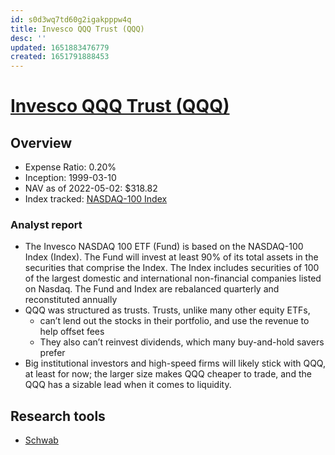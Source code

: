 ```yaml
---
id: s0d3wq7td60g2igakpppw4q
title: Invesco QQQ Trust (QQQ)
desc: ''
updated: 1651883476779
created: 1651791888453
---
```

# [Invesco QQQ Trust (QQQ)](https://etfdb.com/etf/QQQ/#etf-ticker-profile)

## Overview

- Expense Ratio: 0.20%
- Inception: 1999-03-10
- NAV as of 2022-05-02: $318.82
- Index tracked: [NASDAQ-100 Index](https://etfdb.com/index/nasdaq-100-index/)

### Analyst report

- The Invesco NASDAQ 100 ETF (Fund) is based on the NASDAQ-100 Index (Index). The Fund will invest at least 90% of its total assets in the securities that comprise the Index. The Index includes securities of 100 of the largest domestic and international non-financial companies listed on Nasdaq. The Fund and Index are rebalanced quarterly and reconstituted annually
- QQQ was structured as trusts. Trusts, unlike many other equity ETFs,
    - can’t lend out the stocks in their portfolio, and use the revenue to help offset fees
    - They also can’t reinvest dividends, which many buy-and-hold savers prefer
- Big institutional investors and high-speed firms will likely stick with QQQ, at least for now; the larger size makes QQQ cheaper to trade, and the QQQ has a sizable lead when it comes to liquidity.

## Research tools

- [Schwab](https://www.schwab.com/research/etfs/quotes/summary/qqq)
